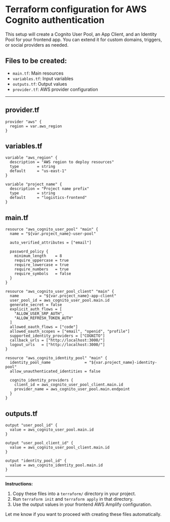 # Terraform configuration for AWS Cognito authentication

This setup will create a Cognito User Pool, an App Client, and an Identity Pool for your frontend app. You can extend it for custom domains, triggers, or social providers as needed.

## Files to be created:
- `main.tf`: Main resources
- `variables.tf`: Input variables
- `outputs.tf`: Output values
- `provider.tf`: AWS provider configuration

---

## provider.tf
```
provider "aws" {
  region = var.aws_region
}
```

## variables.tf
```
variable "aws_region" {
  description = "AWS region to deploy resources"
  type        = string
  default     = "us-east-1"
}

variable "project_name" {
  description = "Project name prefix"
  type        = string
  default     = "logistics-frontend"
}
```

## main.tf
```
resource "aws_cognito_user_pool" "main" {
  name = "${var.project_name}-user-pool"

  auto_verified_attributes = ["email"]

  password_policy {
    minimum_length    = 8
    require_uppercase = true
    require_lowercase = true
    require_numbers   = true
    require_symbols   = false
  }
}

resource "aws_cognito_user_pool_client" "main" {
  name         = "${var.project_name}-app-client"
  user_pool_id = aws_cognito_user_pool.main.id
  generate_secret = false
  explicit_auth_flows = [
    "ALLOW_USER_SRP_AUTH",
    "ALLOW_REFRESH_TOKEN_AUTH"
  ]
  allowed_oauth_flows = ["code"]
  allowed_oauth_scopes = ["email", "openid", "profile"]
  supported_identity_providers = ["COGNITO"]
  callback_urls = ["http://localhost:3000/"]
  logout_urls   = ["http://localhost:3000/"]
}

resource "aws_cognito_identity_pool" "main" {
  identity_pool_name               = "${var.project_name}-identity-pool"
  allow_unauthenticated_identities = false

  cognito_identity_providers {
    client_id = aws_cognito_user_pool_client.main.id
    provider_name = aws_cognito_user_pool.main.endpoint
  }
}
```

## outputs.tf
```
output "user_pool_id" {
  value = aws_cognito_user_pool.main.id
}

output "user_pool_client_id" {
  value = aws_cognito_user_pool_client.main.id
}

output "identity_pool_id" {
  value = aws_cognito_identity_pool.main.id
}
```

---

**Instructions:**
1. Copy these files into a `terraform/` directory in your project.
2. Run `terraform init` and `terraform apply` in that directory.
3. Use the output values in your frontend AWS Amplify configuration.

Let me know if you want to proceed with creating these files automatically.
